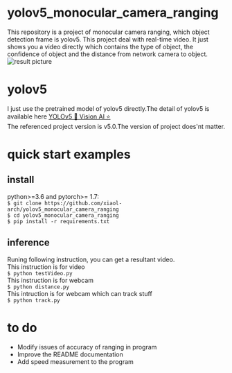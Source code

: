 # yolov5_monocular_camera_ranging
This repository is a project of monocular camera ranging, which object detection frame is yolov5. 
This project deal with real-time video. It just shows you a video directly which contains the type of object, the confidence of object and the distance from network camera to object. <br>
![result picture](https://github.com/xiaol-arch/yolov5_monocular_camera_ranging/blob/main/article_pic/02.jpg)
# yolov5
I just use the pretrained model of yolov5 directly.The detail of yolov5 is available here [YOLOv5 🚀 Vision AI ⭐](https://github.com/ultralytics/yolov5)   
The referenced project version is v5.0.The version of project does'nt matter. 
# quick start examples
## install
python>=3.6 and pytorch>= 1.7:   
`$ git clone https://github.com/xiaol-arch/yolov5_monocular_camera_ranging`<br>
`$ cd yolov5_monocular_camera_ranging`<br>
`$ pip install -r requirements.txt`   
## inference   
Runing following instruction, you can get a resultant video.<br>
This instruction is for video<br>
`$ python testVideo.py`<br>
This instruction is for webcam<br>
`$ python distance.py`<br>
This intruction is for webcam which can track stuff<br>
`$ python track.py`
#  to do 
+ Modify issues of accuracy of ranging in program
+ Improve the README documentation
+ Add speed measurement to the program
